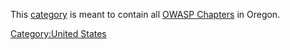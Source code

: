 This [category](:Special:Categories "wikilink") is meant to contain all
[OWASP Chapters](:Category:OWASP_Chapter "wikilink") in Oregon.

[Category:United States](Category:United_States "wikilink")